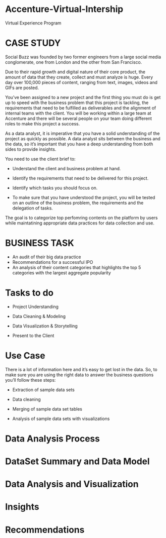 # Accenture-Virtual-Intership
Virtual Experience Program

# CASE STUDY
Social Buzz was founded by two former engineers from a large social media conglomerate, one
from London and the other from San Francisco.

Due to their rapid growth and digital nature of their core product, the amount of data that they
create, collect and must analyze is huge. Every day over 100,000 pieces of content, ranging
from text, images, videos and GIFs are posted.

You’ve been assigned to a new project and the first thing you must do is get up to speed with the 
business problem that this project is tackling, the requirements that need to be fulfilled as 
deliverables and the alignment of internal teams with the client. 
You will be working within a large team at Accenture and there will be several people on your
team doing different roles to make this project a success. 

As a data analyst, it is imperative that you have a solid understanding of the project as quickly as possible. 
A data analyst sits between the business and the data, so it’s important that you have a deep understanding from both sides to provide insights. 

You need to use the client brief to:

* Understand the client and business problem at hand.

* Identify the requirements that need to be delivered for this project.

* Identify which tasks you should focus on.

* To make sure that you have understood the project, you will be tested on an outline of the business problem, the requirements and the delegation of tasks.

The goal is to categorize top perfomring contents on the platform by users while maintatining appropriate data practices for data collection and use.

# BUSINESS TASK
- An audit of their big data practice
- Recommendations for a successful IPO
- An analysis of their content categories that highlights the top 5 categories with the
largest aggregate popularity


# Tasks to do
- Project Understanding

- Data Cleaning & Modeling

- Data Visualization & Storytelling

- Present to the Client


# Use Case
There is a lot of information here and it’s easy to get lost in the data. So, 
to make sure you are using the right data to answer the business questions you’ll follow these steps:

- Extraction of sample data sets

- Data cleaning

- Merging of sample data set tables

- Analysis of sample data sets with visualizations


# Data Analysis Process


# DataSet Summary and Data Model


# Data Analysis and Visualization


# Insights


# Recommendations
